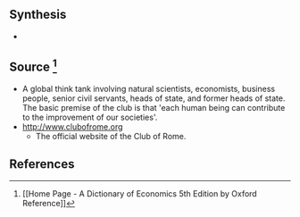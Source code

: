 ## Synthesis
- 
## Source [^1]
- A global think tank involving natural scientists, economists, business people, senior civil servants, heads of state, and former heads of state. The basic premise of the club is that 'each human being can contribute to the improvement of our societies'.
- http://www.clubofrome.org
	- The official website of the Club of Rome.
## References

[^1]: [[Home Page - A Dictionary of Economics 5th Edition by Oxford Reference]]